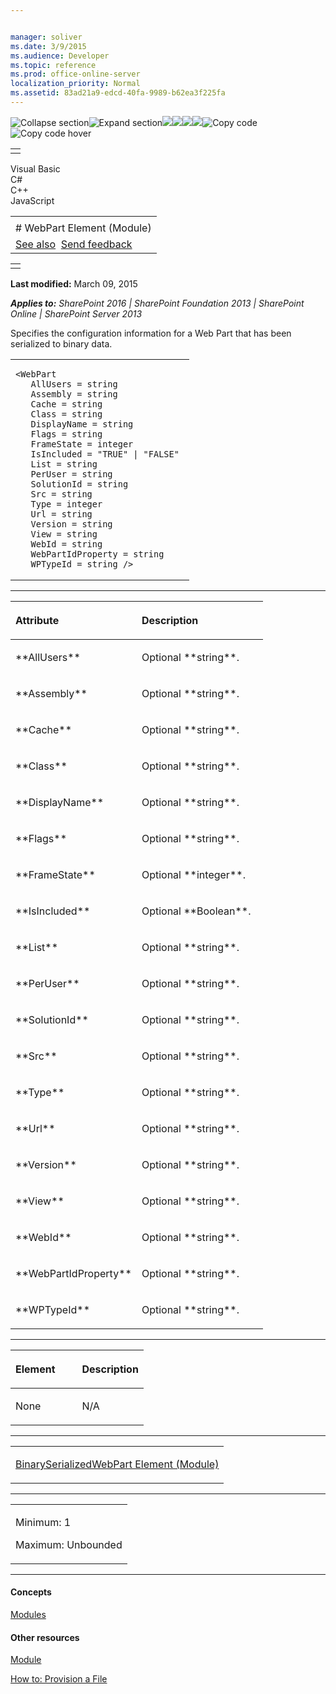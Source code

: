 ```yaml
---


manager: soliver
ms.date: 3/9/2015
ms.audience: Developer
ms.topic: reference
ms.prod: office-online-server
localization_priority: Normal
ms.assetid: 83ad21a9-edcd-40fa-9989-b62ea3f225fa
---
```


![Collapse
section](../icons/collapse_all.gif "Collapse section")![Expand
section](../icons/expand_all.gif "Expand section")![](../icons/collapse_all.gif)![](../icons/expand_all.gif)![](../icons/dropdown.gif)![](../icons/dropdownHover.gif)![Copy
code](../icons/copycode.gif "Copy code")![Copy code
hover](../icons/copycodeHighlight.gif "Copy code hover")
<table>
<tbody>
<tr class="odd">
<td align="left"></td>
</tr>
</tbody>
</table>

Visual Basic  
C\#  
C++  
JavaScript  

<table>
<tbody>
<tr class="odd">
<td align="left"><span id="runningHeaderText"></span></td>
</tr>
<tr class="even">
<td align="left"># WebPart Element (Module)</td>
</tr>
<tr class="odd">
<td align="left"><a href="#seeAlsoToggle">See also</a>  <span id="headfeedbackarea" class="feedbackhead"><a href="javascript:SubmitFeedback(&#39;docthis@Microsoft.com&#39;,&#39;&#39;,&#39;&#39;,&#39;&#39;,&#39;1.0.18082.1225&#39;,&#39;%0\dThank%20you%20for%20your%20feedback.%20The%20developer%20writing%20teams%20use%20your%20feedback%20to%20improve%20documentation.%20While%20we%20are%20reviewing%20your%20feedback,%20we%20may%20send%20you%20e-mail%20to%20ask%20for%20clarification%20or%20feedback%20on%20a%20solution.%20We%20do%20not%20use%20your%20e-mail%20address%20for%20any%20other%20purpose%20and%20we%20delete%20it%20after%20we%20finish%20our%20review.%0\AFor%20further%20information%20about%20the%20privacy%20policies%20of%20Microsoft,%20please%20see%20http://privacy.microsoft.com/en-us/default.aspx.%0\A%0\d&#39;,&#39;Customer%20feedback&#39;);">Send feedback</a></span></td>
</tr>
</tbody>
</table>

<table>
<colgroup>
<col width="100%" />
</colgroup>
<tbody>
<tr class="odd">
<td align="left"></td>
</tr>
</tbody>
</table>

**Last modified:** March 09, 2015

***Applies to:** SharePoint 2016 | SharePoint Foundation 2013 |
SharePoint Online | SharePoint Server 2013*

Specifies the configuration information for a Web Part that has been
serialized to binary data.

<span codelanguage="other"></span>
<table>
<colgroup>
<col width="100%" />
</colgroup>
<tbody>
<tr class="odd">
<td align="left"><pre><code>&lt;WebPart 
   AllUsers = string 
   Assembly = string 
   Cache = string 
   Class = string 
   DisplayName = string 
   Flags = string 
   FrameState = integer 
   IsIncluded = &quot;TRUE&quot; | &quot;FALSE&quot; 
   List = string 
   PerUser = string 
   SolutionId = string 
   Src = string 
   Type = integer 
   Url = string 
   Version = string 
   View = string 
   WebId = string 
   WebPartIdProperty = string 
   WPTypeId = string /&gt;</code></pre></td>
</tr>
</tbody>
</table>


-----------------------------------------------------------------------------------------------------------------------------------------------------------------------------------------------

<table>
<colgroup>
<col width="50%" />
<col width="50%" />
</colgroup>
<thead>
<tr class="header">
<th align="left"><p>Attribute</p></th>
<th align="left"><p>Description</p></th>
</tr>
</thead>
<tbody>
<tr class="odd">
<td align="left"><p>**AllUsers**</p></td>
<td align="left"><p>Optional **string**.</p></td>
</tr>
<tr class="even">
<td align="left"><p>**Assembly**</p></td>
<td align="left"><p>Optional **string**.</p></td>
</tr>
<tr class="odd">
<td align="left"><p>**Cache**</p></td>
<td align="left"><p>Optional **string**.</p></td>
</tr>
<tr class="even">
<td align="left"><p>**Class**</p></td>
<td align="left"><p>Optional **string**.</p></td>
</tr>
<tr class="odd">
<td align="left"><p>**DisplayName**</p></td>
<td align="left"><p>Optional **string**.</p></td>
</tr>
<tr class="even">
<td align="left"><p>**Flags**</p></td>
<td align="left"><p>Optional **string**.</p></td>
</tr>
<tr class="odd">
<td align="left"><p>**FrameState**</p></td>
<td align="left"><p>Optional **integer**.</p></td>
</tr>
<tr class="even">
<td align="left"><p>**IsIncluded**</p></td>
<td align="left"><p>Optional **Boolean**.</p></td>
</tr>
<tr class="odd">
<td align="left"><p>**List**</p></td>
<td align="left"><p>Optional **string**.</p></td>
</tr>
<tr class="even">
<td align="left"><p>**PerUser**</p></td>
<td align="left"><p>Optional **string**.</p></td>
</tr>
<tr class="odd">
<td align="left"><p>**SolutionId**</p></td>
<td align="left"><p>Optional **string**.</p></td>
</tr>
<tr class="even">
<td align="left"><p>**Src**</p></td>
<td align="left"><p>Optional **string**.</p></td>
</tr>
<tr class="odd">
<td align="left"><p>**Type**</p></td>
<td align="left"><p>Optional **string**.</p></td>
</tr>
<tr class="even">
<td align="left"><p>**Url**</p></td>
<td align="left"><p>Optional **string**.</p></td>
</tr>
<tr class="odd">
<td align="left"><p>**Version**</p></td>
<td align="left"><p>Optional **string**.</p></td>
</tr>
<tr class="even">
<td align="left"><p>**View**</p></td>
<td align="left"><p>Optional **string**.</p></td>
</tr>
<tr class="odd">
<td align="left"><p>**WebId**</p></td>
<td align="left"><p>Optional **string**.</p></td>
</tr>
<tr class="even">
<td align="left"><p>**WebPartIdProperty**</p></td>
<td align="left"><p>Optional **string**.</p></td>
</tr>
<tr class="odd">
<td align="left"><p>**WPTypeId**</p></td>
<td align="left"><p>Optional **string**.</p></td>
</tr>
</tbody>
</table>


---------------------------------------------------------------------------------------------------------------------------------------------------------------------------------------------------

<table>
<colgroup>
<col width="50%" />
<col width="50%" />
</colgroup>
<thead>
<tr class="header">
<th align="left"><p>Element</p></th>
<th align="left"><p>Description</p></th>
</tr>
</thead>
<tbody>
<tr class="odd">
<td align="left"><p>None</p></td>
<td align="left"><p>N/A</p></td>
</tr>
</tbody>
</table>


----------------------------------------------------------------------------------------------------------------------------------------------------------------------------------------------------

<table>
<colgroup>
<col width="100%" />
</colgroup>
<tbody>
<tr class="odd">
<td align="left"><p><span sdata="link"><a href="binaryserializedwebpart-element-module.htm">BinarySerializedWebPart Element (Module)</a></span></p></td>
</tr>
</tbody>
</table>


------------------------------------------------------------------------------------------------------------------------------------------------------------------------------------------------

<table>
<colgroup>
<col width="100%" />
</colgroup>
<tbody>
<tr class="odd">
<td align="left"><p>Minimum: 1</p>
<p>Maximum: Unbounded</p></td>
</tr>
</tbody>
</table>


-------------------------------------------------------------------------------------------------------------------------------------------------------------------------------------------

#### Concepts

<span
sdata="link">[Modules](modules.htm)</span>

#### Other resources

[Module](http://msdn.microsoft.com/library/e5eeed6e-d785-496d-82b5-08d153588045(Office.15).aspx)

[How to: Provision a
File](http://msdn.microsoft.com/library/438d5a75-7f39-4fa9-a365-d86e8ba967b6(Office.15).aspx)








